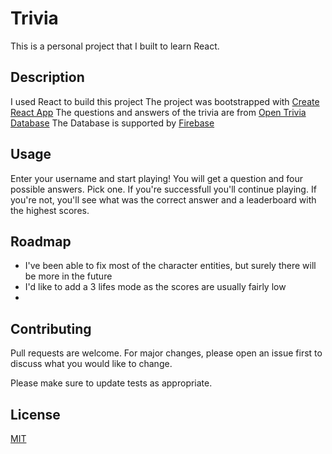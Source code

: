 # Trivia
This is a personal project that I built to learn React.

## Description
I used React to build this project
The project was bootstrapped with [Create React App](https://create-react-app.dev)
The questions and answers of the trivia are from [Open Trivia Database](https://opentdb.com)
The Database is supported by [Firebase](https://firebase.google.com)

## Usage
Enter your username and start playing!
You will get a question and four possible answers.
Pick one. 
If you're successfull you'll continue playing.
If you're not, you'll see what was the correct answer and a leaderboard with the highest scores.

## Roadmap
- I've been able to fix most of the character entities, but surely there will be more in the future
- I'd like to add a 3 lifes mode as the scores are usually fairly low
- 
## Contributing
Pull requests are welcome. For major changes, please open an issue first to discuss what you would like to change.

Please make sure to update tests as appropriate.

## License
[MIT](https://choosealicense.com/licenses/mit/)
